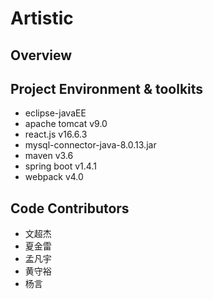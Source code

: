 # Artistic

## Overview

## Project Environment & toolkits

* eclipse-javaEE
* apache tomcat v9.0
* react.js v16.6.3
* mysql-connector-java-8.0.13.jar
* maven v3.6
* spring boot v1.4.1
* webpack v4.0


## Code Contributors

* 文超杰
* 夏金雷
* 孟凡宇
* 黄守裕
* 杨言

